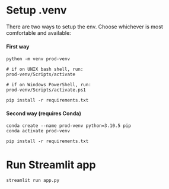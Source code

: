 # Setup .venv
There are two ways to setup the env. Choose whichever is most comfortable and available:

#### First way
```
python -m venv prod-venv

# if on UNIX bash shell, run:
prod-venv/Scripts/activate

# if on Windows PowerShell, run:
prod-venv/Scripts/activate.ps1

pip install -r requirements.txt
```

#### Second way (requires Conda)
```
conda create --name prod-venv python=3.10.5 pip
conda activate prod-venv

pip install -r requirements.txt
```

# Run Streamlit app
```
streamlit run app.py
```